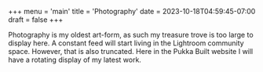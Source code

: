 +++
menu = 'main'
title = 'Photography'
date = 2023-10-18T04:59:45-07:00
draft = false
+++

Photography is my oldest art-form, as such my treasure trove is too large to display here.
A constant feed will start living in the Lightroom community space. However, that is also truncated.
Here in the Pukka Built website I will have a rotating display of my latest work.
